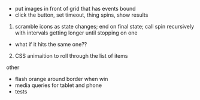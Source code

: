 - put images in front of grid that has events bound
- click the button, set timeout, thing spins, show results

1) scramble icons as state changes; end on final state; call spin recursively with intervals getting longer until stopping on one
- what if it hits the same one??

2) CSS animaition to roll through the list of items


other
- flash orange around border when win
- media queries for tablet and phone
- tests 